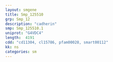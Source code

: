 ```yaml
---
layout: smgene
title: Smp_125510
grp: Smp_12
description: "cadherin"
smp: Smp_125510.1
uniprot: "G4VDC4"
length:  4191
cdd: "cd11304, cl15786, pfam00028, smart00112"
kk: ns
categories: sm
---
```


